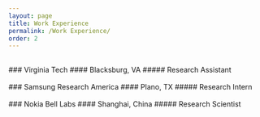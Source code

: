 ```yaml
---
layout: page
title: Work Experience
permalink: /Work Experience/
order: 2
---
```

<br/>
### Virginia Tech 
#### Blacksburg, VA 
##### Research Assistant
<br/>

<br/>
### Samsung Research America  
#### Plano, TX
##### Research Intern
<br/>

<br/>
### Nokia Bell Labs 
#### Shanghai, China
##### Research Scientist
<br/>

